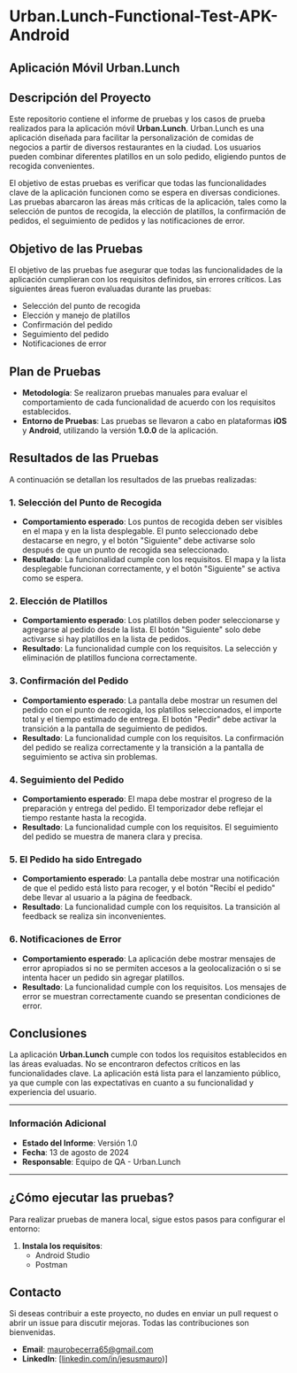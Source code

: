 # Urban.Lunch-Functional-Test-APK-Android
## Aplicación Móvil Urban.Lunch

## Descripción del Proyecto

Este repositorio contiene el informe de pruebas y los casos de prueba realizados para la aplicación móvil **Urban.Lunch**. Urban.Lunch es una aplicación diseñada para facilitar la personalización de comidas de negocios a partir de diversos restaurantes en la ciudad. Los usuarios pueden combinar diferentes platillos en un solo pedido, eligiendo puntos de recogida convenientes.

El objetivo de estas pruebas es verificar que todas las funcionalidades clave de la aplicación funcionen como se espera en diversas condiciones. Las pruebas abarcaron las áreas más críticas de la aplicación, tales como la selección de puntos de recogida, la elección de platillos, la confirmación de pedidos, el seguimiento de pedidos y las notificaciones de error.

## Objetivo de las Pruebas

El objetivo de las pruebas fue asegurar que todas las funcionalidades de la aplicación cumplieran con los requisitos definidos, sin errores críticos. Las siguientes áreas fueron evaluadas durante las pruebas:

- Selección del punto de recogida
- Elección y manejo de platillos
- Confirmación del pedido
- Seguimiento del pedido
- Notificaciones de error

## Plan de Pruebas

- **Metodología**: Se realizaron pruebas manuales para evaluar el comportamiento de cada funcionalidad de acuerdo con los requisitos establecidos.
- **Entorno de Pruebas**: Las pruebas se llevaron a cabo en plataformas **iOS** y **Android**, utilizando la versión **1.0.0** de la aplicación.

## Resultados de las Pruebas

A continuación se detallan los resultados de las pruebas realizadas:

### 1. **Selección del Punto de Recogida**

- **Comportamiento esperado**: Los puntos de recogida deben ser visibles en el mapa y en la lista desplegable. El punto seleccionado debe destacarse en negro, y el botón "Siguiente" debe activarse solo después de que un punto de recogida sea seleccionado.
- **Resultado**: La funcionalidad cumple con los requisitos. El mapa y la lista desplegable funcionan correctamente, y el botón "Siguiente" se activa como se espera.

### 2. **Elección de Platillos**

- **Comportamiento esperado**: Los platillos deben poder seleccionarse y agregarse al pedido desde la lista. El botón "Siguiente" solo debe activarse si hay platillos en la lista de pedidos.
- **Resultado**: La funcionalidad cumple con los requisitos. La selección y eliminación de platillos funciona correctamente.

### 3. **Confirmación del Pedido**

- **Comportamiento esperado**: La pantalla debe mostrar un resumen del pedido con el punto de recogida, los platillos seleccionados, el importe total y el tiempo estimado de entrega. El botón "Pedir" debe activar la transición a la pantalla de seguimiento de pedidos.
- **Resultado**: La funcionalidad cumple con los requisitos. La confirmación del pedido se realiza correctamente y la transición a la pantalla de seguimiento se activa sin problemas.

### 4. **Seguimiento del Pedido**

- **Comportamiento esperado**: El mapa debe mostrar el progreso de la preparación y entrega del pedido. El temporizador debe reflejar el tiempo restante hasta la recogida.
- **Resultado**: La funcionalidad cumple con los requisitos. El seguimiento del pedido se muestra de manera clara y precisa.

### 5. **El Pedido ha sido Entregado**

- **Comportamiento esperado**: La pantalla debe mostrar una notificación de que el pedido está listo para recoger, y el botón "Recibí el pedido" debe llevar al usuario a la página de feedback.
- **Resultado**: La funcionalidad cumple con los requisitos. La transición al feedback se realiza sin inconvenientes.

### 6. **Notificaciones de Error**

- **Comportamiento esperado**: La aplicación debe mostrar mensajes de error apropiados si no se permiten accesos a la geolocalización o si se intenta hacer un pedido sin agregar platillos.
- **Resultado**: La funcionalidad cumple con los requisitos. Los mensajes de error se muestran correctamente cuando se presentan condiciones de error.

## Conclusiones

La aplicación **Urban.Lunch** cumple con todos los requisitos establecidos en las áreas evaluadas. No se encontraron defectos críticos en las funcionalidades clave. La aplicación está lista para el lanzamiento público, ya que cumple con las expectativas en cuanto a su funcionalidad y experiencia del usuario.

---

### Información Adicional

- **Estado del Informe**: Versión 1.0  
- **Fecha**: 13 de agosto de 2024  
- **Responsable**: Equipo de QA - Urban.Lunch

---

## ¿Cómo ejecutar las pruebas?

Para realizar pruebas de manera local, sigue estos pasos para configurar el entorno:

1. **Instala los requisitos**:
   - Android Studio
   - Postman

## Contacto

Si deseas contribuir a este proyecto, no dudes en enviar un pull request o abrir un issue para discutir mejoras. Todas las contribuciones son bienvenidas.

- **Email**: maurobecerra65@gmail.com
- **LinkedIn**: [[linkedin.com/in/jesusmauro](https://www.linkedin.com/in/maurobecerragalvan/))]
